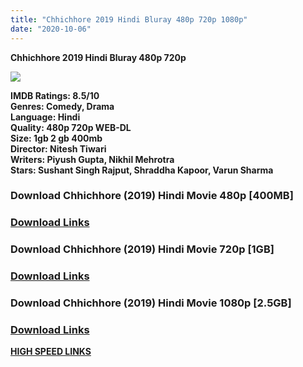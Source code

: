 ```yaml
---
title: "Chhichhore 2019 Hindi Bluray 480p 720p 1080p"
date: "2020-10-06"
---
```


**Chhichhore 2019 Hindi Bluray 480p 720p**

[**![](https://1.bp.blogspot.com/-JRwYvYFGk3Q/Xp6ain-ZGZI/AAAAAAAABQY/CwYT2E6vRWQgBx0ECeLQF-YJp6LYZoTegCLcBGAsYHQ/s1600/Chhichhore-Filmyjio.jpg)**](https://1.bp.blogspot.com/-JRwYvYFGk3Q/Xp6ain-ZGZI/AAAAAAAABQY/CwYT2E6vRWQgBx0ECeLQF-YJp6LYZoTegCLcBGAsYHQ/s1600/Chhichhore-Filmyjio.jpg)

**IMDB Ratings: 8.5/10**  
**Genres: Comedy, Drama**  
**Language: Hindi**  
**Quality: 480p 720p WEB-DL**  
**Size: 1gb 2 gb 400mb**  
**Director: Nitesh Tiwari**  
**Writers: Piyush Gupta, Nikhil Mehrotra**  
**Stars: Sushant Singh Rajput, Shraddha Kapoor, Varun Sharma**  

### Download Chhichhore (2019) Hindi Movie 480p \[400MB\]

###   

### [Download Links](https://myglinks.xyz/4674)

###   

### Download Chhichhore (2019) Hindi Movie 720p \[1GB\]

###   

### [Download Links](https://myglinks.xyz/4675)

###   

### Download Chhichhore (2019) Hindi Movie 1080p \[2.5GB\] 

###   

### [Download Links](https://royalfitness.xyz/archives/531)

[**HIGH SPEED LINKS**](https://jexno.com/Gfe6fx0)

